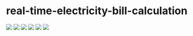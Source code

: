 # real-time-electricity-bill-calculation

<img src = "https://i.imgur.com/0uekkuH.png"> 
<img src = "https://i.imgur.com/2DPeZcy.png"> 
<img src = "https://i.imgur.com/cnD9MEC.png"> 
<img src = "https://i.imgur.com/RQoId93.png"> 
<img src = "https://i.imgur.com/MLMt3jQ.png"> 
<img src = "https://i.imgur.com/cnD9MEC.png"> 
